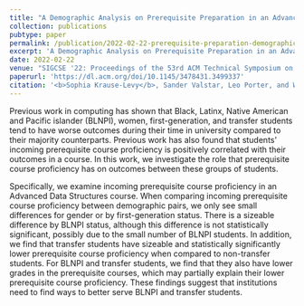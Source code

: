 ```yaml
---
title: "A Demographic Analysis on Prerequisite Preparation in an Advanced Data Structures Course (CER Best Paper Award)"
collection: publications
pubtype: paper
permalink: /publication/2022-02-22-prerequisite-preparation-demographic-analysis
excerpt: 'A Demographic Analysis on Prerequisite Preparation in an Advanced Data Structures Course (CER Best Paper Award)'
date: 2022-02-22
venue: "SIGCSE '22: Proceedings of the 53rd ACM Technical Symposium on Computer Science Education"
paperurl: 'https://dl.acm.org/doi/10.1145/3478431.3499337'
citation: '<b>Sophia Krause-Levy</b>, Sander Valstar, Leo Porter, and William G. Griswold. 2022. A Demographic Analysis on Prerequisite Preparation in an Advanced Data Structures Course. <i>In Proceedings of the 53rd ACM Technical Symposium on Computer Science Education (SIGCSE)</i>. 661–667. <a href="https://dl.acm.org/doi/10.1145/3478431.3499337?cid=99659505721" target="_blank">doi/10.1145/3478431.3499337</a><b>(CER Best Paper Award)</b>'
---
```


Previous work in computing has shown that Black, Latinx, Native American and Pacific islander (BLNPI), women, first-generation, and transfer students tend to have worse outcomes during their time in university compared to their majority counterparts. Previous work has also found that students' incoming prerequisite course proficiency is positively correlated with their outcomes in a course. In this work, we investigate the role that prerequisite course proficiency has on outcomes between these groups of students.

Specifically, we examine incoming prerequisite course proficiency in an Advanced Data Structures course. When comparing incoming prerequisite course proficiency between demographic pairs, we only see small differences for gender or by first-generation status. There is a sizeable difference by BLNPI status, although this difference is not statistically significant, possibly due to the small number of BLNPI students. In addition, we find that transfer students have sizeable and statistically significantly lower prerequisite course proficiency when compared to non-transfer students. For BLNPI and transfer students, we find that they also have lower grades in the prerequisite courses, which may partially explain their lower prerequisite course proficiency. These findings suggest that institutions need to find ways to better serve BLNPI and transfer students.